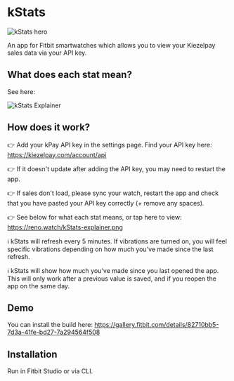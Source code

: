 # kStats

![kStats hero](https://reno.watch/kStats.jpg)

An app for Fitbit smartwatches which allows you to view your Kiezelpay sales data via your API key.

## What does each stat mean?

See here:

![kStats Explainer](https://reno.watch/kStats-explainer.png)

## How does it work?

👉 Add your kPay API key in the settings page. Find your API key here: https://kiezelpay.com/account/api

👉 If it doesn't update after adding the API key, you may need to restart the app.

👉 If sales don't load, please sync your watch, restart the app and check that you have pasted your API key correctly (+ remove any spaces).

👉 See below for what each stat means, or tap here to view: https://reno.watch/kStats-explainer.png

ℹ️ kStats will refresh every 5 minutes. If vibrations are turned on, you will feel specific vibrations depending on how much you've made since the last refresh.

ℹ️ kStats will show how much you've made since you last opened the app. This will only work after a previous value is saved, and if you reopen the app on the same day.  


## Demo

You can install the build here: https://gallery.fitbit.com/details/82710bb5-7d3a-41fe-bd27-7a294564f508

## Installation

Run in Fitbit Studio or via CLI.
